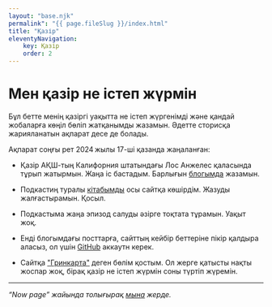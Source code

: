 ```yaml
---
layout: "base.njk"
permalink": "{{ page.fileSlug }}/index.html"
title: "Қазір"
eleventyNavigation:
    key: Қазір
    order: 2
---
```


# Мен қазір не істеп жүрмін

Бұл бетте менің қазіргі уақытта не істеп жүргенімді және қандай жобаларға көңіл бөліп жатқанымды жазамын. Әдетте сторисқа жарияланатын ақпарат десе де болады.

Ақпарат соңғы рет 2024 жылы 17-ші қазанда жаңаланған:

- Қазір АҚШ-тың Калифорния штатындағы Лос Анжелес қаласында тұрып жатырмын. Жаңа іс бастадым. Барлығын [блогымда](/blog) жазамын.

- Подкастиң туралы [кітабымды](/podbook/) осы  сайтқа көшірдім. Жазуды жалғастырамын. Қосыл.

- Подкастыма жаңа эпизод салуды әзірге тоқтата тұрамын. Уақыт жоқ.

- Енді блогымдағы посттарға, сайттың кейбір беттеріне пікір қалдыра аласыз, ол үшін [GitHub](https://github.com) аккаутн керек.

- Сайтқа ["Гринкарта"](/greencard/) деген бөлім қостым. Ол жерге қатысты нақты жоспар жоқ, бірақ қазір не істеп жүрмін соны түртіп жүремін.

---

*“Now page” жайында толығырақ [мына](https://nownownow.com/about) жерде.*
